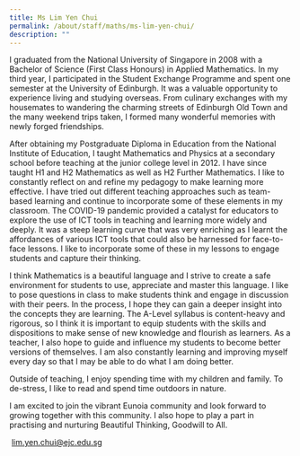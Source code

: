 ```yaml
---
title: Ms Lim Yen Chui
permalink: /about/staff/maths/ms-lim-yen-chui/
description: ""
---
```


I graduated from the National University of Singapore in 2008 with a Bachelor of Science (First Class Honours) in Applied Mathematics. In my third year, I participated in the Student Exchange Programme and spent one semester at the University of Edinburgh. It was a valuable opportunity to experience living and studying overseas. From culinary exchanges with my housemates to wandering the charming streets of Edinburgh Old Town and the many weekend trips taken, I formed many wonderful memories with newly forged friendships.

After obtaining my Postgraduate Diploma in Education from the National Institute of Education, I taught Mathematics and Physics at a secondary school before teaching at the junior college level in 2012. I have since taught H1 and H2 Mathematics as well as H2 Further Mathematics. I like to constantly reflect on and refine my pedagogy to make learning more effective. I have tried out different teaching approaches such as team-based learning and continue to incorporate some of these elements in my classroom. The COVID-19 pandemic provided a catalyst for educators to explore the use of ICT tools in teaching and learning more widely and deeply. It was a steep learning curve that was very enriching as I learnt the affordances of various ICT tools that could also be harnessed for face-to-face lessons. I like to incorporate some of these in my lessons to engage students and capture their thinking.

I think Mathematics is a beautiful language and I strive to create a safe environment for students to use, appreciate and master this language. I like to pose questions in class to make students think and engage in discussion with their peers. In the process, I hope they can gain a deeper insight into the concepts they are learning. The A-Level syllabus is content-heavy and rigorous, so I think it is important to equip students with the skills and dispositions to make sense of new knowledge and flourish as learners. As a teacher, I also hope to guide and influence my students to become better versions of themselves. I am also constantly learning and improving myself every day so that I may be able to do what I am doing better.

Outside of teaching, I enjoy spending time with my children and family. To de-stress, I like to read and spend time outdoors in nature.

I am excited to join the vibrant Eunoia community and look forward to growing together with this community. I also hope to play a part in practising and nurturing Beautiful Thinking, Goodwill to All.

 [lim.yen.chui@ejc.edu.sg](mailto:lim.yen.chui@ejc.edu.sg)